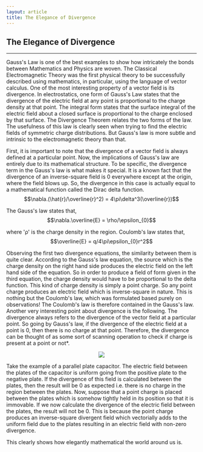 ```yaml
---
layout: article
title: The Elegance of Divergence
---
```


<h2>The Elegance of Divergence</h2>
<hr>
Gauss's Law is one of the best examples to show how intricately the bonds between Mathematics and Physics are woven. The Classical Electromagnetic Theory was the first physical theory to be successfully described using mathematics, in particular, using the language of vector calculus. One of the most interesting property of a vector field is its divergence. In electrostatics, one form of Gauss's Law states that the divergence of the electric field at any point is proportional to the charge density at that point. The integral form states that the surface integral of the electric field about a closed surface is proportional to the charge enclosed by that surface. The Divergence Theorem relates the two forms of the law. The usefulness of this law is clearly seen when trying to find the electric fields of symmetric charge distributions. But Gauss's law is more subtle and intrinsic to the electromagnetic theory than that.

First, it is important to note that the divergence of a vector field is always defined at a particular point. Now, the implications of Gauss's law are entirely due to its mathematical structure. To be specific, the divergence term in the Gauss's law is what makes it special. It is a known fact that the divergence of an inverse-square field is 0 everywhere except at the origin, where the field blows up. So, the divergence in this case is actually equal to a mathematical function called the Dirac delta function.
<br>
      $$\nabla.(\hat{r}/\overline{r}^2) = 4\pi\delta^3(\overline{r})$$

The Gauss's law states that,
<br>
      $$\nabla.\overline{E} = \rho/\epsilon_{0}$$

where 'ρ' is the charge density in the region. Coulomb's law states that,
<br>
      $$\overline{E} = q/4\pi\epsilon_{0}r^2$$

Observing the first two divergence equations, the similarity between them is quite clear. According to the Gauss's law equation, the source which is the charge density on the right hand side produces the electric field on the left hand side of the equation. So in order to produce a field of form given in the third equation, the charge density would have to be proportional to the delta function. This kind of charge density is simply a point charge. So any point charge produces an electric field which is inverse-square in nature. This is nothing but the Coulomb's law, which was formulated based purely on observations! The Coulomb's law is therefore contained in the Gauss's law. Another very interesting point about divergence is the following. The divergence always refers to the divergence of the vector field at a particular point. So going by Gauss's law, if the divergence of the electric field at a point is 0, then there is no charge at that point. Therefore, the divergence can be thought of as some sort of scanning operation to check if charge is present at a point or not*.

<center><img src="../cap_picture.png"></center>

Take the example of a parallel plate capacitor. The electric field between the plates of the capacitor is uniform going from the positive plate to the negative plate. If the divergence of this field is calculated between the plates, then the result will be 0 as expected i.e. there is no charge in the region between the plates. Now, suppose that a point charge is placed between the plates which is somehow tightly held in its position so that it is immovable. If we now calculate the divergence of the electric field between the plates, the result will not be 0. This is because the point charge produces an inverse-square divergent field which vectorially adds to the uniform field due to the plates resulting in an electric field with non-zero divergence.

This clearly shows how elegantly mathematical the world around us is.

<script type="text/javascript" async
  src="https://cdnjs.cloudflare.com/ajax/libs/mathjax/2.7.0/MathJax.js?config=TeX-MML-AM_CHTML">
</script>
